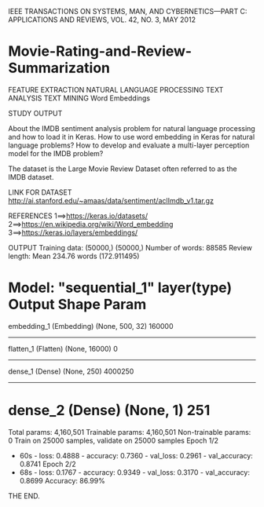 IEEE TRANSACTIONS ON SYSTEMS, MAN, AND CYBERNETICS—PART C: APPLICATIONS AND REVIEWS, VOL. 42, NO. 3, MAY 2012
# Movie-Rating-and-Review-Summarization

FEATURE EXTRACTION 
NATURAL LANGUAGE PROCESSING 
TEXT ANALYSIS
TEXT MINING
Word Embeddings

STUDY OUTPUT 

About the IMDB sentiment analysis problem for natural language processing and how to load it in Keras.
How to use word embedding in Keras for natural language problems?
How to develop and evaluate a multi-layer perception model for the IMDB problem?

The dataset is the Large Movie Review Dataset often referred to as the IMDB dataset.

LINK FOR DATASET
http://ai.stanford.edu/~amaas/data/sentiment/aclImdb_v1.tar.gz

REFERENCES
1==>https://keras.io/datasets/
2==>https://en.wikipedia.org/wiki/Word_embedding
3==>https://keras.io/layers/embeddings/

OUTPUT
Training data: 
(50000,)
(50000,)
Number of words: 
88585
Review length: 
Mean 234.76 words (172.911495)

Model: "sequential_1"
layer(type)                Output Shape              Param   
=================================================================
embedding_1 (Embedding)      (None, 500, 32)           160000    
_________________________________________________________________
flatten_1 (Flatten)          (None, 16000)             0         
_________________________________________________________________
dense_1 (Dense)              (None, 250)               4000250   
_________________________________________________________________
dense_2 (Dense)              (None, 1)                 251       
=================================================================
Total params: 4,160,501
Trainable params: 4,160,501
Non-trainable params: 0
Train on 25000 samples, validate on 25000 samples
Epoch 1/2
 - 60s - loss: 0.4888 - accuracy: 0.7360 - val_loss: 0.2961 - val_accuracy: 0.8741
Epoch 2/2
 - 68s - loss: 0.1767 - accuracy: 0.9349 - val_loss: 0.3170 - val_accuracy: 0.8699
Accuracy: 86.99%


THE END.
